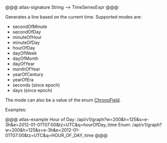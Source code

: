 @@@ atlas-signature
String
-->
TimeSeriesExpr
@@@

Generates a line based on the current time. Supported modes are:

* secondOfMinute
* secondOfDay
* minuteOfHour
* minuteOfDay
* hourOfDay
* dayOfWeek
* dayOfMonth
* dayOfYear
* monthOfYear
* yearOfCentury
* yearOfEra
* seconds (since epoch)
* days (since epoch)

The mode can also be a value of the enum
[ChronoField](https://docs.oracle.com/javase/8/docs/api/java/time/temporal/ChronoField.html).

Examples:

@@@ atlas-example
Hour of Day: /api/v1/graph?w=200&h=125&s=e-3h&e=2012-01-01T07:00&tz=UTC&q=hourOfDay,:time
Enum: /api/v1/graph?w=200&h=125&s=e-3h&e=2012-01-01T07:00&tz=UTC&q=HOUR_OF_DAY,:time
@@@